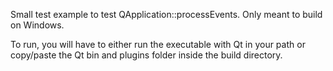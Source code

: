 Small test example to test QApplication::processEvents.
Only meant to build on Windows.

To run, you will have to either run the executable with Qt in your
path or copy/paste the Qt bin and plugins folder inside the build directory.